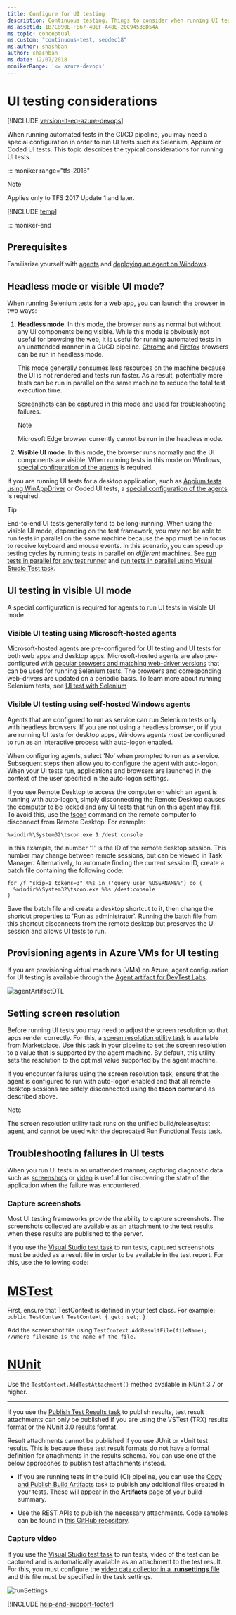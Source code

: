 ```yaml
---
title: Configure for UI testing
description: Continuous testing. Things to consider when running UI tests and FAQ. 
ms.assetid: 1B7C890E-FB67-4BEF-A48E-20C9453BD54A
ms.topic: conceptual 
ms.custom: "continuous-test, seodec18"
ms.author: shashban
author: shashban
ms.date: 12/07/2018
monikerRange: '<= azure-devops'
---
```


# UI testing considerations

[!INCLUDE [version-lt-eq-azure-devops](../../includes/version-lt-eq-azure-devops.md)]

When running automated tests in the CI/CD pipeline, you may need a special configuration
in order to run UI tests such as Selenium, Appium or Coded UI tests. This topic describes
the typical considerations for running UI tests. 

::: moniker range="tfs-2018"

> [!NOTE] 
> Applies only to TFS 2017 Update 1 and later.

[!INCLUDE [temp](../includes/concept-rename-note.md)]

::: moniker-end

## Prerequisites

Familiarize yourself with [agents](../agents/agents.md) and [deploying an agent on Windows](../agents/v2-windows.md). 

## Headless mode or visible UI mode?

When running Selenium tests for a web app, you can launch the browser in two ways:

1. **Headless mode**. In this mode, the browser runs as normal but without any UI
   components being visible. While this mode is obviously not useful for browsing the web,
   it is useful for running automated tests in an unattended manner in a CI/CD pipeline.
   [Chrome](https://chromium.googlesource.com/chromium/src/+/lkgr/headless/README.md)
   and [Firefox](https://developer.mozilla.org/docs/Mozilla/Firefox) browsers can be run in headless mode.
	
   This mode generally consumes less resources on the machine because the UI is not
   rendered and tests run faster. As a result, potentially more tests can be run in
   parallel on the same machine to reduce the total test execution time. 

   [Screenshots can be captured](#capture-screenshot) in this mode and used for troubleshooting failures.

   > [!NOTE] 
   > Microsoft Edge browser currently cannot be run in the headless mode.
  	
1. **Visible UI mode**. In this mode, the browser runs normally and the UI components are visible.
   When running tests in this mode on Windows, [special configuration of the agents](#visible-ui-mode) is required.

If you are running UI tests for a desktop application, such as
[Appium tests using WinAppDriver](https://github.com/Microsoft/WinAppDriver) or Coded UI tests,
a [special configuration of the agents](#visible-ui-mode) is required.

> [!TIP]
> End-to-end UI tests generally tend to be long-running. When using the visible UI mode,
> depending on the test framework, you may not be able to run tests in parallel on the
> same machine because the app must be in focus to receive keyboard and mouse events.
> In this scenario, you can speed up testing cycles by running tests in parallel on _different_
> machines. See [run tests in parallel for any test runner](./parallel-testing-any-test-runner.md)
> and [run tests in parallel using Visual Studio Test task](./parallel-testing-vstest.md).

<a name="visible-ui-mode"></a>

## UI testing in visible UI mode

A special configuration is required for agents to run UI tests in visible UI mode.

<a name="ms-hosted-agents"></a>

### Visible UI testing using Microsoft-hosted agents

Microsoft-hosted agents are pre-configured for UI testing and UI tests for both
web apps and desktop apps. Microsoft-hosted agents are also
pre-configured with [popular browsers and matching web-driver versions](https://github.com/actions/runner-images/blob/main/images/win/Windows2022-Readme.md)
that can be used for running Selenium tests.
The browsers and corresponding web-drivers are updated on a periodic basis.
To learn more about running Selenium tests, see [UI test with Selenium](continuous-test-selenium.md)

<a name="self-hosted-agents"></a>

### Visible UI testing using self-hosted Windows agents

Agents that are configured to run as service can run Selenium tests only with headless browsers.
If you are not using a headless browser, or if you are running UI tests for desktop apps,
Windows agents _must_ be configured to run as an interactive process with auto-logon enabled.

When configuring agents, select 'No' when prompted to run as a service.
Subsequent steps then allow you to configure the agent with auto-logon.
When your UI tests run, applications and browsers are launched in the
context of the user specified in the auto-logon settings.

If you use Remote Desktop to access the computer on which an agent is running
with auto-logon, simply disconnecting the Remote Desktop causes the computer
to be locked and any UI tests that run on this agent may fail.
To avoid this, use the [tscon](/windows-server/administration/windows-commands/tscon)
command on the remote computer to disconnect from Remote Desktop. For example: 

`%windir%\System32\tscon.exe 1 /dest:console`

In this example, the number '1' is the ID of the remote desktop session.
This number may change between remote sessions, but can be viewed in Task Manager. 
Alternatively, to automate finding the current session ID, create a batch file
containing the following code:

```batch
for /f "skip=1 tokens=3" %%s in ('query user %USERNAME%') do (
  %windir%\System32\tscon.exe %%s /dest:console
)
```

Save the batch file and create a desktop shortcut to it, then change the shortcut properties to 'Run as administrator'.
Running the batch file from this shortcut disconnects from the remote desktop but preserves the UI session and allows UI tests to run.

## Provisioning agents in Azure VMs for UI testing 

If you are provisioning virtual machines (VMs) on Azure, agent configuration for UI testing is available
through the [Agent artifact for DevTest Labs](https://github.com/Azure/azure-devtestlab/tree/master/Artifacts/windows-vsts-build-agent).

![agentArtifactDTL](media/agentartifact-dtl.png)

## Setting screen resolution

Before running UI tests you may need to adjust the screen resolution so that apps render correctly.
For this, a [screen resolution utility task](https://marketplace.visualstudio.com/items?itemName=ms-autotest.screen-resolution-utility-task)
is available from Marketplace. Use this task in your pipeline to set the screen resolution
to a value that is supported by the agent machine. By default, this utility sets the resolution to
the optimal value supported by the agent machine.

If you encounter failures using the screen resolution task, ensure that the agent is configured
to run with auto-logon enabled and that all remote desktop sessions are safely disconnected using
the **tscon** command as described above.

> [!NOTE]
> The screen resolution utility task runs on the unified build/release/test agent, and cannot be used with
> the deprecated [Run Functional Tests task](/azure/devops/pipelines/tasks/reference/run-visual-studio-testsusing-test-agent-v1).

## Troubleshooting failures in UI tests

When you run UI tests in an unattended manner, capturing diagnostic data such as
[screenshots](#capture-screenshot) or [video](#capture-video) is useful for discovering the state
of the application when the failure was encountered. 

<a name="capture-screenshot"></a>

### Capture screenshots

Most UI testing frameworks provide the ability to capture screenshots.
The screenshots collected are available as an attachment to the test results
when these results are published to the server. 

If you use the [Visual Studio test task](/azure/devops/pipelines/tasks/reference/vstest-v2) to run tests,
captured screenshots must be added as a result file in order to be available
in the test report. For this, use the following code:

# [MSTest](#tab/mstest)

First, ensure that TestContext is defined in your test class. For example:
`public TestContext TestContext { get; set; }`

Add the screenshot file using
`TestContext.AddResultFile(fileName); //Where fileName is the name of the file.`

# [NUnit](#tab/nunit)

Use the `TestContext.AddTestAttachment()` method available in NUnit 3.7 or higher.

---

If you use the [Publish Test Results task](/azure/devops/pipelines/tasks/reference/publish-test-results-v2)
to publish results, test result attachments can only be published if you are using
the VSTest (TRX) results format or the [NUnit 3.0 results](https://github.com/nunit/docs/wiki/Test-Result-XML-Format)
format. 

Result attachments cannot be published if you use JUnit or xUnit test results. This is because these test result formats do not have a formal definition for attachments in the results schema. You can use one of the below approaches to publish test attachments instead.

* If you are running tests in the build (CI) pipeline, you can use the
  [Copy and Publish Build Artifacts](/azure/devops/pipelines/tasks/reference/copy-publish-build-artifacts-v1) task to publish any additional files created in your tests.
  These will appear in the **Artifacts** page of your build summary. 

* Use the REST APIs to publish the necessary attachments. Code samples can be found
  in [this GitHub repository](https://github.com/ManojBableshwar/VstsTestRestApiSamples/blob/master/PublishResultsFromCsvWithAttachments/PublishResultsFromCsvWithAttachments.cs).
  
<a name="capture-video"></a>

### Capture video

If you use the [Visual Studio test task](/azure/devops/pipelines/tasks/reference/vstest-v2) to run tests,
video of the test can be captured and is automatically available as an attachment
to the test result. For this, you must configure the
[video data collector in a **.runsettings** file](/visualstudio/test/configure-unit-tests-by-using-a-dot-runsettings-file)
and this file must be specified in the task settings.

![runSettings](media/runsettings-in-vs-task.png)

[!INCLUDE [help-and-support-footer](includes/help-and-support-footer.md)]
